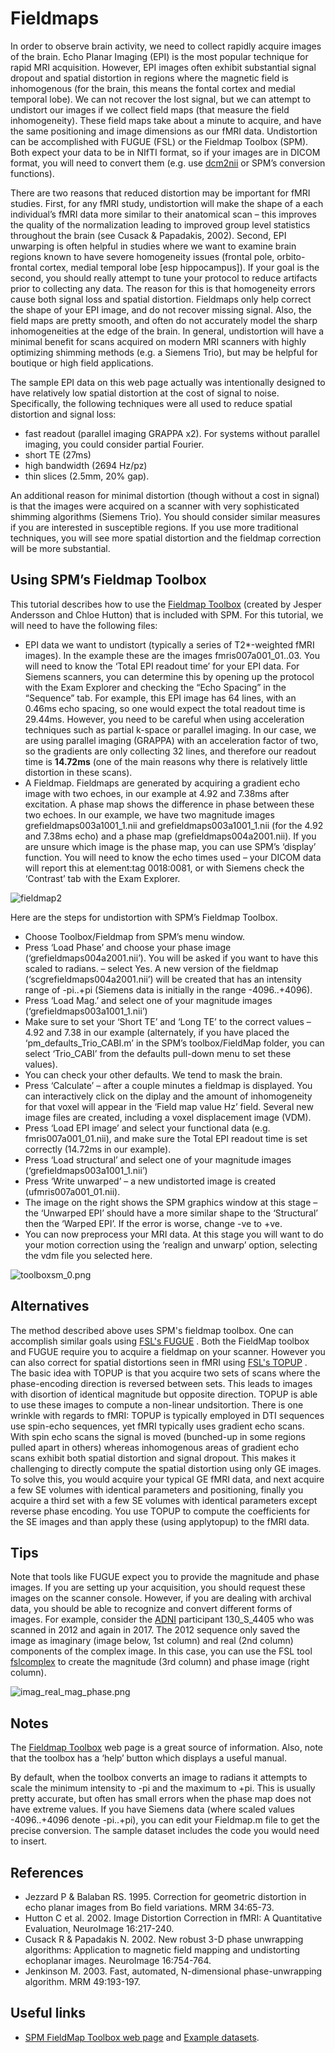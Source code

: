 # Fieldmaps

In order to observe brain activity, we need to collect rapidly acquire images of the brain. Echo Planar Imaging (EPI) is the most popular technique for rapid MRI acquisition. However, EPI images often exhibit substantial signal dropout and spatial distortion in regions where the magnetic field is inhomogenous (for the brain, this means the fontal cortex and medial temporal lobe). We can not recover the lost signal, but we can attempt to undistort our images if we collect field maps (that measure the field inhomogeneity). These field maps take about a minute to acquire, and have the same positioning and image dimensions as our fMRI data. Undistortion can be accomplished with FUGUE (FSL) or the Fieldmap Toolbox (SPM). Both expect your data to be in NIfTI format, so if your images are in DICOM format, you will need to convert them (e.g. use [dcm2nii](https://github.com/rordenlab/dcm2niix) or SPM’s conversion functions).

There are two reasons that reduced distortion may be important for fMRI studies. First, for any fMRI study, undistortion will make the shape of a each individual’s fMRI data more similar to their anatomical scan – this improves the quality of the normalization leading to improved group level statistics throughout the brain (see Cusack & Papadakis, 2002). Second, EPI unwarping is often helpful in studies where we want to examine brain regions known to have severe homogeneity issues (frontal pole, orbito-frontal cortex, medial temporal lobe \[esp hippocampus\]). If your goal is the second, you should really attempt to tune your protocol to reduce artifacts prior to collecting any data. The reason for this is that homogeneity errors cause both signal loss and spatial distortion. Fieldmaps only help correct the shape of your EPI image, and do not recover missing signal. Also, the field maps are pretty smooth, and often do not accurately model the sharp inhomogeneities at the edge of the brain. In general, undistortion will have a minimal benefit for scans acquired on modern MRI scanners with highly optimizing shimming methods (e.g. a Siemens Trio), but may be helpful for boutique or high field applications.

The sample EPI data on this web page actually was intentionally designed to have relatively low spatial distortion at the cost of signal to noise. Specifically, the following techniques were all used to reduce spatial distortion and signal loss:

 - fast readout (parallel imaging GRAPPA x2). For systems without parallel imaging, you could consider partial Fourier.
 - short TE (27ms)
 - high bandwidth (2694 Hz/pz)
 - thin slices (2.5mm, 20% gap).

An additional reason for minimal distortion (though without a cost in signal) is that the images were acquired on a scanner with very sophisticated shimming algorithms (Siemens Trio). You should consider similar measures if you are interested in susceptible regions. If you use more traditional techniques, you will see more spatial distortion and the fieldmap correction will be more substantial.

## Using SPM’s Fieldmap Toolbox

This tutorial describes how to use the [Fieldmap Toolbox](https://www.fil.ion.ucl.ac.uk/spm/toolbox/fieldmap/) (created by Jesper Andersson and Chloe Hutton) that is included with SPM. For this tutorial, we will need to have the following files:

 - EPI data we want to undistort (typically a series of T2\*-weighted fMRI images). In the example these are the images fmris007a001_01..03. You will need to know the ‘Total EPI readout time’ for your EPI data. For Siemens scanners, you can determine this by opening up the protocol with the Exam Explorer and checking the “Echo Spacing” in the “Sequence” tab. For example, this EPI image has 64 lines, with an 0.46ms echo spacing, so one would expect the total readout time is 29.44ms. However, you need to be careful when using acceleration techniques such as partial k-space or parallel imaging. In our case, we are using parallel imaging (GRAPPA) with an acceleration factor of two, so the gradients are only collecting 32 lines, and therefore our readout time is **14.72ms** (one of the main reasons why there is relatively little distortion in these scans).
 - A Fieldmap. Fieldmaps are generated by acquiring a gradient echo image with two echoes, in our example at 4.92 and 7.38ms after excitation. A phase map shows the difference in phase between these two echoes. In our example, we have two magnitude images grefieldmaps003a1001_1.nii and grefieldmaps003a1001_1.nii (for the 4.92 and 7.38ms echo) and a phase map (grefieldmaps004a2001.nii). If you are unsure which image is the phase map, you can use SPM’s ‘display’ function. You will need to know the echo times used – your DICOM data will report this at element:tag 0018:0081, or with Siemens check the ‘Contrast’ tab with the Exam Explorer.

![fieldmap2](fieldmap2.jpg)

Here are the steps for undistortion with SPM’s Fieldmap Toolbox.

 - Choose Toolbox/Fieldmap from SPM’s menu window.
 - Press ‘Load Phase’ and choose your phase image (‘grefieldmaps004a2001.nii’). You will be asked if you want to have this scaled to radians.
 – select Yes. A new version of the fieldmap (‘scgrefieldmaps004a2001.nii’) will be created that has an intensity range of -pi..+pi (Siemens data is initially in the range -4096..+4096).
 - Press ‘Load Mag.’ and select one of your magnitude images (‘grefieldmaps003a1001_1.nii’)
 - Make sure to set your ‘Short TE’ and ‘Long TE’ to the correct values – 4.92 and 7.38 in our example (alternately, if you have placed the ‘pm_defaults_Trio_CABI.m’ in the SPM’s toolbox/FieldMap folder, you can select ‘Trio_CABI’ from the defaults pull-down menu to set these values).
 - You can check your other defaults. We tend to mask the brain.
 - Press ‘Calculate’
 – after a couple minutes a fieldmap is displayed. You can interactively click on the diplay and the amount of inhomogeneity for that voxel will appear in the ‘Field map value Hz’ field. Several new image files are created, including a voxel displacement image (VDM).
 - Press ‘Load EPI image’ and select your functional data (e.g. fmris007a001_01.nii), and make sure the Total EPI readout time is set correctly (14.72ms in our example).
 - Press ‘Load structural’ and select one of your magnitude images (‘grefieldmaps003a1001_1.nii’)
 - Press ‘Write unwarped’
 – a new undistorted image is created (ufmris007a001_01.nii).
 - The image on the right shows the SPM graphics window at this stage
 – the ‘Unwarped EPI’ should have a more similar shape to the ‘Structural’ then the ‘Warped EPI’. If the error is worse, change -ve to +ve.
 - You can now preprocess your MRI data. At this stage you will want to do your motion correction using the ‘realign and unwarp’ option, selecting the vdm file you selected here.

![toolboxsm_0.png](toolboxsm_0.png)

## Alternatives

The method described above uses SPM's fieldmap toolbox. One can accomplish similar goals using [FSL's FUGUE](https://fsl.fmrib.ox.ac.uk/fsl/docs/#/registration/fugue) . Both the FieldMap toolbox and FUGUE require you to acquire a fieldmap on your scanner. However you can also correct for spatial distortions seen in fMRI using [FSL's TOPUP](https://fsl.fmrib.ox.ac.uk/fsl/docs/#/diffusion/topup/index) . The basic idea with TOPUP is that you acquire two sets of scans where the phase-encoding direction is reversed between sets. This leads to images with disortion of identical magnitude but opposite direction. TOPUP is able to use these images to compute a non-linear undsitortion. There is one wrinkle with regards to fMRI: TOPUP is typically employed in DTI sequences use spin-echo sequences, yet fMRI typically uses gradient echo scans. With spin echo scans the signal is moved (bunched-up in some regions pulled apart in others) whereas inhomogenous areas of gradient echo scans exhibit both spatial distortion and signal dropout. This makes it challenging to directly compute the spatial distortion using only GE images. To solve this, you would acquire your typical GE fMRI data, and next acquire a few SE volumes with identical parameters and positioning, finally you acquire a third set with a few SE volumes with identical parameters except reverse phase encoding. You use TOPUP to compute the coefficients for the SE images and than apply these (using applytopup) to the fMRI data.

## Tips

Note that tools like FUGUE expect you to provide the magnitude and phase images. If you are setting up your acquisition, you should request these images on the scanner console. However, if you are dealing with archival data, you should be able to recognize and convert different forms of images. For example, consider the [ADNI](https://adni.loni.usc.edu/data-samples/data-types/mri/) participant 130_S_4405 who was scanned in 2012 and again in 2017. The 2012 sequence only saved the image as imaginary (image below, 1st column) and real (2nd column) components of the complex image. In this case, you can use the FSL tool [fslcomplex](https://fsl.fmrib.ox.ac.uk/fsl/docs/#/utilities/fslutils) to create the magnitude (3rd column) and phase image (right column).

![imag_real_mag_phase.png](imag_real_mag_phase.png)

## Notes

The [Fieldmap Toolbox](https://www.fil.ion.ucl.ac.uk/spm/toolbox/fieldmap/) web page is a great source of information. Also, note that the toolbox has a ‘help’ button which displays a useful manual.

By default, when the toolbox converts an image to radians it attempts to scale the minimum intensity to -pi and the maximum to +pi. This is usually pretty accurate, but often has small errors when the phase map does not have extreme values. If you have Siemens data (where scaled values -4096..+4096 denote -pi..+pi), you can edit your Fieldmap.m file to get the precise conversion. The sample dataset includes the code you would need to insert.

## References

 - Jezzard P & Balaban RS. 1995. Correction for geometric distortion in echo planar images from Bo field variations. MRM 34:65-73.
 - Hutton C et al. 2002. Image Distortion Correction in fMRI: A Quantitative Evaluation, NeuroImage 16:217-240. 
 - Cusack R & Papadakis N. 2002. New robust 3-D phase unwrapping algorithms: Application to magnetic field mapping and undistorting echoplanar images. NeuroImage 16:754-764. 
 - Jenkinson M. 2003. Fast, automated, N-dimensional phase-unwrapping algorithm. MRM 49:193-197.

## Useful links

 - [SPM FieldMap Toolbox web page](https://www.fil.ion.ucl.ac.uk/spm/toolbox/fieldmap/) and [Example datasets](https://www.fil.ion.ucl.ac.uk/spm/data/fieldmap/). 